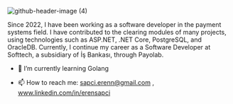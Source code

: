 ![github-header-image (4)](https://user-images.githubusercontent.com/43892645/189422306-d31ce023-df91-454e-818a-5c31915360f4.png)

Since 2022, I have been working as a software developer in the payment systems field. 
I have contributed to the clearing modules of many projects, 
using technologies such as ASP.NET, .NET Core, PostgreSQL, and OracleDB. 
Currently, I continue my career as a Software Developer at Softtech, a subsidiary of İş Bankası, through Payolab.

- 🌱 I’m currently learning Golang

- 📫 How to reach me: sapci.erenn@gmail.com , www.linkedin.com/in/erensapci
